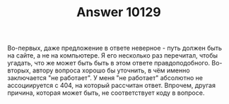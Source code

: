 ﻿---
title: "Answer 10129"
se.owner.user_id: 178988
se.owner.display_name: "Qwertiy"
se.owner.link: "https://ru.meta.stackoverflow.com/users/178988/qwertiy"
se.answer_id: 10129
se.question_id: 10127
se.post_type: answer
se.score: 3
se.is_accepted: False
---
<p>Во-первых, даже предложение в ответе неверное - путь должен быть на сайте, а не на компьютере. Я его несколько раз перечитал, чтобы угадать, что же может быть быть в этом ответе правдоподобного. Во-вторых, автору вопроса хорошо бы уточнить, в чём именно заключается "не работает". У меня "не работает" абсолютно не ассоциируется с 404, на который рассчитан ответ. Впрочем, другая причина, которая может быть, не соответствует коду в вопросе.</p>
